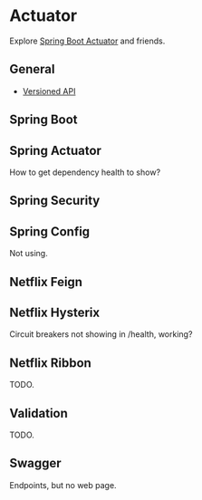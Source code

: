 # Actuator

Explore [Spring Boot Actuator](https://spring.io/guides/gs/actuator-service/)
and friends.

## General

- [Versioned API](http://stackoverflow.com/questions/20198275/how-to-manage-rest-api-versioning-with-spring)

## Spring Boot

## Spring Actuator

How to get dependency health to show?

## Spring Security

## Spring Config

Not using.

## Netflix Feign

## Netflix Hysterix

Circuit breakers not showing in /health, working?

## Netflix Ribbon

TODO.

## Validation

TODO.

## Swagger

Endpoints, but no web page.
